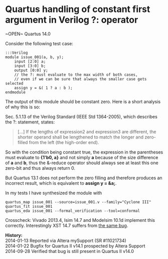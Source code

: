 
Quartus handling of constant first argument in Verilog ?: operator
==================================================================

~OPEN~ Quartus 14.0

Consider the following test case:

    :::Verilog
    module issue_001(a, b, y);
        input [2:0] a;
        input [3:0] b;
        output [0:0] y;
        // the ?: must evaluate to the max width of both cases,
        // even if we can be sure that always the smaller case gets selected
        assign y = &( 1 ? a : b );
    endmodule

The output of this module should be constant zero. Here is a short analysis of why this is so:

Sec. 5.1.13 of the Verilog Standard (IEEE Std 1364-2005), which describes the ?: statement, states:

> [...] If the lengths of expression2 and expression3 are different, the
shorter operand shall be lengthened to match the longer and zero-filled from
the left (the high-order end).

So with the condition being constant true, the expression in the parentheses
must evaluate to **{1'b0, a}** and not simply **a** because of the size
difference of **a** and **b**, thus the &-reduce operator should always see at
least this one zero-bit and thus always return 0.

But Quartus 13.1 does not perform the zero filling and therefore produces an
incorrect result, which is equivalent to **assign y = &a;**.

In my tests I have synthesized the module with

    quartus_map issue_001 --source=issue_001.v --family="Cyclone III"
    quartus_fit issue_001
    quartus_eda issue_001 --formal_verification --tool=conformal

Crosscheck: Vivado 2013.4, Isim 14.7 and Modelsim 10.1d implement this
correctly. Interestingly XST 14.7 suffers from [the same bug](issue_001_xst.html).

**History:**  
2014-01-13 Reported via Altera mySupport (SR #11021734)  
2014-01-22 Bugfix for Quartus II v14.1 prospected by Altera Support  
2014-09-28 Verified that bug is still present in Quartus II v14.0  

